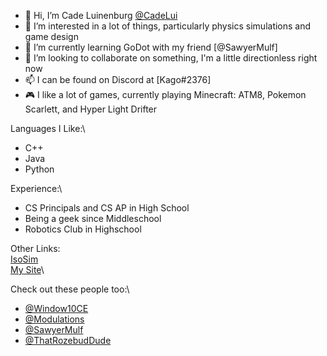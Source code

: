 - 👋 Hi, I’m Cade Luinenburg [@CadeLui](https://github.com//CadeLui)
- 👀 I’m interested in a lot of things, particularly physics simulations and game design
- 🌱 I’m currently learning GoDot with my friend [@SawyerMulf]
- 💞️ I’m looking to collaborate on something, I'm a little directionless right now
- 📫 I can be found on Discord at [Kago#2376]
- 🎮 I like a lot of games, currently playing Minecraft: ATM8, Pokemon Scarlett, and Hyper Light Drifter

Languages I Like:\
- C++
- Java
- Python

Experience:\
- CS Principals and CS AP in High School
- Being a geek since Middleschool
- Robotics Club in Highschool

Other Links:\
[IsoSim](https://isosim.neocities.org/)\
[My Site](https://clui.neocities.org/)\


Check out these people too:\
- [@Window10CE](https://github.com/Windows10CE)
- [@Modulations](https://github.com/Modulations)
- [@SawyerMulf](https://github.com/SawyerMulf)
- [@ThatRozebudDude](https://github.com/ThatRozebudDude)
